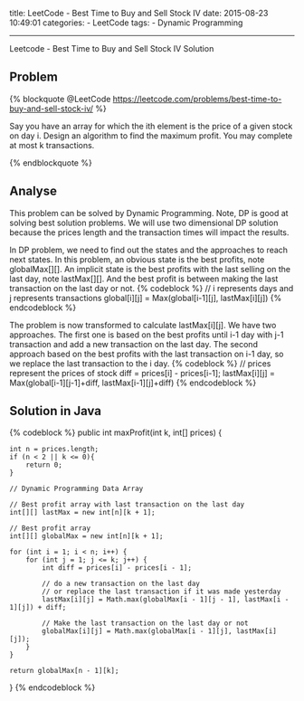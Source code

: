 title: LeetCode - Best Time to Buy and Sell Stock IV
date: 2015-08-23 10:49:01
categories: 
    - LeetCode
tags: 
    - Dynamic Programming

---

Leetcode - Best Time to Buy and Sell Stock IV Solution

<!-- more -->

Problem
---
{% blockquote @LeetCode https://leetcode.com/problems/best-time-to-buy-and-sell-stock-iv/ %}

Say you have an array for which the ith element is the price of a given stock on day i.
Design an algorithm to find the maximum profit. You may complete at most k transactions.

{% endblockquote %}

Analyse
---


This problem can be solved by Dynamic Programming. Note, DP is good at solving best solution problems. We will use two
dimensional DP solution because the prices length and the transaction times will impact the results.

In DP problem, we need to find out the states and the approaches to reach next states. In this problem, an obvious state
is the best profits, note globalMax[][]. An implicit state is the best profits with the last selling on the last day, 
note lastMax[][]. And the best profit is between making the last transaction on the last day or not.
{% codeblock %}
// i represents days and j represents transactions
global[i][j] = Max(global[i-1][j], lastMax[i][j])
{% endcodeblock %}

The problem is now transformed to calculate lastMax[i][j]. We have two approaches. The first one is based on the best 
profits until i-1 day with j-1 transaction and add a new transaction on the last day. The second approach based on the 
best profits with the last transaction on i-1 day, so we replace the last transaction to the i day.
{% codeblock %}
// prices represent the prices of stock
diff = prices[i] - prices[i-1];
lastMax[i][j] = Max(global[i-1][j-1]+diff, lastMax[i-1][j]+diff)
{% endcodeblock %}

Solution in Java
----------------

{% codeblock %}
public int maxProfit(int k, int[] prices) {

    int n = prices.length;
    if (n < 2 || k <= 0){
        return 0;
    }

    // Dynamic Programming Data Array

    // Best profit array with last transaction on the last day
    int[][] lastMax = new int[n][k + 1];

    // Best profit array
    int[][] globalMax = new int[n][k + 1];

    for (int i = 1; i < n; i++) {
        for (int j = 1; j <= k; j++) {
            int diff = prices[i] - prices[i - 1];

            // do a new transaction on the last day
            // or replace the last transaction if it was made yesterday
            lastMax[i][j] = Math.max(globalMax[i - 1][j - 1], lastMax[i - 1][j]) + diff;

            // Make the last transaction on the last day or not
            globalMax[i][j] = Math.max(globalMax[i - 1][j], lastMax[i][j]);
        }
    }

    return globalMax[n - 1][k];
}
{% endcodeblock %}




